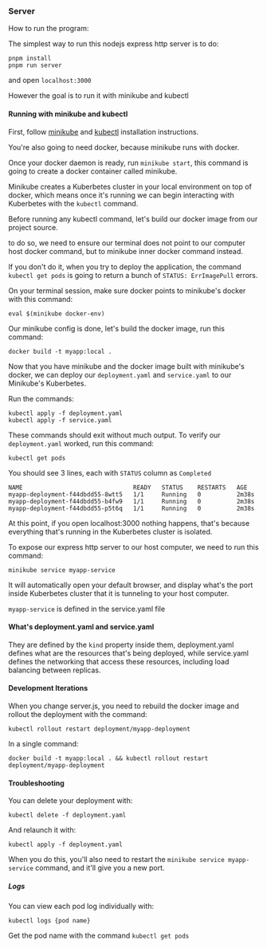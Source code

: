 ### Server

How to run the program:

The simplest way to run this nodejs express http server is to do:

```
pnpm install
pnpm run server
```

and open `localhost:3000`

However the goal is to run it with minikube and kubectl

#### Running with minikube and kubectl

First, follow [minikube](https://minikube.sigs.k8s.io/docs/start/) and [kubectl](https://Kuberbetes.io/docs/tasks/tools/#kubectl) installation instructions.

You're also going to need docker, because minikube runs with docker.

Once your docker daemon is ready, run `minikube start`, this command is going to create a docker container called minikube.

Minikube creates a Kuberbetes cluster in your local environment on top of docker, which means once it's running we can begin interacting with Kuberbetes with the `kubectl` command.

Before running any kubectl command, let's build our docker image from our project source.

to do so, we need to ensure our terminal does not point to our computer host docker command, but to minikube inner docker command instead.

If you don't do it, when you try to deploy the application, the command `kubectl get pods` is going to return a bunch of `STATUS: ErrImagePull` errors.

On your terminal session, make sure docker points to minikube's docker with this command:

```
eval $(minikube docker-env)
```

Our minikube config is done, let's build the docker image, run this command:

```
docker build -t myapp:local .
```

Now that you have minikube and the docker image built with minikube's docker, we can deploy our `deployment.yaml` and `service.yaml` to our Minikube's Kuberbetes.

Run the commands:

```
kubectl apply -f deployment.yaml
kubectl apply -f service.yaml
```

These commands should exit without much output. To verify our `deployment.yaml` worked, run this command:

```
kubectl get pods
```

You should see 3 lines, each with `STATUS` column as `Completed`

```
NAME                               READY   STATUS    RESTARTS   AGE
myapp-deployment-f44dbdd55-8wtt5   1/1     Running   0          2m38s
myapp-deployment-f44dbdd55-b4fw9   1/1     Running   0          2m38s
myapp-deployment-f44dbdd55-p5t6q   1/1     Running   0          2m38s
```

At this point, if you open localhost:3000 nothing happens, that's because everything that's running in the Kuberbetes cluster is isolated.

To expose our express http server to our host computer, we need to run this command:

```
minikube service myapp-service
```

It will automatically open your default browser, and display what's the port inside Kuberbetes cluster that it is tunneling to your host computer.

`myapp-service` is defined in the service.yaml file

#### What's deployment.yaml and service.yaml

They are defined by the `kind` property inside them, deployment.yaml defines what are the resources that's being deployed, while service.yaml defines the networking that access these resources, including load balancing between replicas.

#### Development Iterations

When you change server.js, you need to rebuild the docker image and rollout the deployment with the command:

```
kubectl rollout restart deployment/myapp-deployment
```

In a single command:

```
docker build -t myapp:local . && kubectl rollout restart deployment/myapp-deployment
```

#### Troubleshooting

You can delete your deployment with:

```
kubectl delete -f deployment.yaml
```

And relaunch it with:

```
kubectl apply -f deployment.yaml
```

When you do this, you'll also need to restart the `minikube service myapp-service` command, and it'll give you a new port.

##### Logs

You can view each pod log individually with:

```
kubectl logs {pod name}
```

Get the pod name with the command `kubectl get pods`
